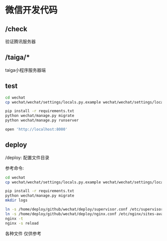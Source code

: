 # 微信开发代码

## /check
验证腾讯服务器

## /taiga/*
taiga小程序服务器端


## test
```bash
cd wechat
cp wechat/wechat/settings/locals.py.example wechat/wechat/settings/locals.py

pip install -r requirements.txt
python wechat/manage.py migrate
python wechat/manage.py runserver

open 'http://localhost:8000' 
```

## deploy 
/deploy: 配置文件目录

参考命令:
```bash
cd wechat
cp wechat/wechat/settings/locals.py.example wechat/wechat/settings/locals.py

pip install -r requirements.txt
python wechat/manage.py migrate
mkdir logs

ln -s /home/deploy/github/wechat/deploy/supervisor.conf /etc/supervisor/conf.d/wechat.conf
ln -s /home/deploy/github/wechat/deploy/nginx.conf /etc/nginx/sites-available/wechat
nginx -t
nginx -s reload

```

各种文件 仅供参考
